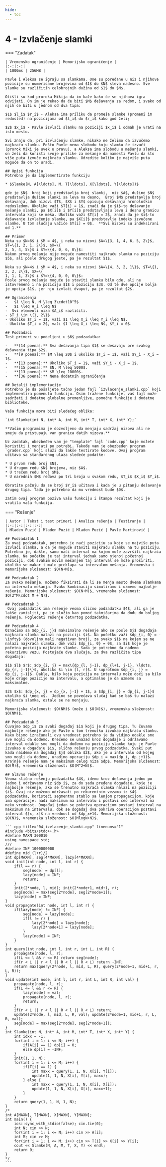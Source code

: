 ```yaml
---
hide:
  - toc
---
```


# 4 - Izvlačenje slamki

=== "Zadatak"
	
	| Vremensko ograničenje | Memorijsko ograničenje |
	|:-:|:-:|
	| 1000ms | 256MB |
	
	Pavle i Aleksa se igraju sa slamkama. One su poređane u niz i njihove pozicije su numerisane brojevima od $1$ do $N$ sleva nadesno. Sve slamke su različitih celobrojnih dužina od $1$ do $N$. 
	
	Otišli su kod proroka Mikija da im kaže kako će se njihova igra odvijati. On im je rekao da će biti $M$ dešavanja za redom, i svako od njih će biti u jednom od dva tipa:
	
	$1$ $l_i$ $r_i$ - Aleksa ima priliku da promeša slamke (promeni im redosled) na pozicijama od $l_i$ do $r_i$ kako god želi;
	
	$2$ $x_i$ - Pavle izvlači slamku na poziciji $x_i$ i odmah je vrati na isto mesto.
	
	Svi znaju da, pri izvlačenju slamke, nikako ne želimo da izvučemo najkraću slamku. Pošto Pavle nema slobodu koju slamku će izvući (prorok Miki je uvek u pravu), a Aleksa ima slobodu u mešanju slamki, on želi da koristi svoje prilike za mešanje da namesti Pavlu da što više puta izvuče najkraću slamku. Odredite koliko je najviše puta moguće da on to uradi.
	
	## Opisi funkcija
	Potrebno je da implementirate funkciju
	
	* $Slamke(N, A[\ldots], M, T[\ldots], X[\ldots], Y[\ldots])$
	
	gde je $N$  broj koji predstavlja broj slamki,  niz $A$, dužine $N$ predstavlja dužine slamki sa leva na desno.  Broj $M$ predstavlja broj dešavanja, dok nizovi $T$, $X$ i $Y$ opisuju dešavanja hronološkim redosledom. Ukoliko važi $T[i] = 1$, znači da je $i$-to dešavanje mešanje slamki, pa $X[i]$ i $Y[i]$ predstavljaju levu i desnu granicu intervala koji se meša. Ukoliko važi $T[i] = 2$, znači da je $i$-to dešavanje izvlačenje slamke, pa $X[i]$ predstavlja indeks izvučene slamke. U tom slučaju važiće $Y[i] = 0$.  **Svi nizovi su indeksirani od 1.**
	
	## Primer
	Neka su $N=6$ i $M = 4$, i neka su nizovi $A=\{3, 1, 4, 6, 5, 2\}$, $T=\{1, 2, 1, 2\}$, $X=\{
	2, 5, 4, 5\}$ i $Y=\{4, 0, 6, 0\}$:
	Nakon prvog mešanja nije moguće namestiti najkraću slamku na poziciju $5$, ali posle drugog jeste, pa je rezultat $1$. 
	
	Neka su $N=4$ i $M = 4$, i neka su nizovi $A=\{4, 3, 2, 1\}$, $T=\{1, 2, 2, 2\}$, $X=\{
	1, 1, 1, 3\}$ i $Y=\{4, 0, 0, 0\}$:
	Posle prvog mešanja moguće je staviti slamku bilo gde, ali ne istovremeno i na poziciju $1$ i poziciju $3$. Od te dve opcije bolja je opcija $1$, jer nju izvlači dvaput, pa je rezultat $2$.
	
	## Ograničenja
	-   $1 \leq N, M \leq 3\cdot10^5$
	-   $1 \leq A_i \leq N$
	-  Svi elementi niza $A_i$ različiti. 
	- $T_i \in \{1, 2\}$
	- Ukoliko $T_i = 1$, važi $1 \leq X_i \leq Y_i \leq N$.
	- Ukoliko $T_i = 2$, važi $1 \leq X_i \leq N$, $Y_i = 0$.
	
	## Podzadaci
	Test primeri su podeljeni u $6$ podzadatka:
	
	-   **[14 poena]:** Sva dešavanja tipa $1$ se dešavaju pre svakog dešavanja tipa $2$.
	-   **[9 poena]:** $M \leq 20$ i ukoliko $T_i = 1$, važi $Y_i - X_i = 1$.
	-   **[13 poena]:** Ukoliko $T_i = 1$, važi $Y_i - X_i = 1$.
	-   **[15 poena]:** $N, M \leq 5000$.
	-   **[13 poena]:** $M \leq 10000$.
	-   **[36 poena]:** Nema dodatnih ograničenja
	
	## Detalji implementacije
	Potrebno je da pošaljete tačno jedan fajl `izvlacenje_slamki.cpp` koji implementira pomenutu funkciju. Osim tražene funkcije, vaš fajl može sadržati i dodatne globalne promenljive, pomoćne funkcije i dodatne biblioteke.
	
	Vaša funkcija mora biti sledećeg oblika:
	
	`int Slamke(int N, int* A, int M, int* T, int* X, int* Y);`
	
	**Vašim programima je dozvoljeno da menjaju sadržaj nizova ali ne smeju da pristupaju van granica datih nizova.**
	
	Uz zadatak, obezbeđen vam je "template" fajl `code.cpp` koje možete koristiti i menjati po potrebi. Takođe vam je obezbeđen program `grader.cpp` koji služi da lakše testirate kodove. Ovaj program učitava sa standardnog ulaza sledeće podatke:
	
	* U prvom redu broj $N$.
	* U drugom redu $N$ brojeva, niz $A$.
	* U trećem redu broj $M$.
	* U narednih $M$ redova po tri broja u svakom redu, $T_i$ $X_i$ $Y_i$.
	
	Obratite pažnju da se broj $Y_i$ učitava i kada je u pitanju dešavanje drugog tipa. Tada je potrebno da mu vrednost bude $0$. 
	
	Zatim ovaj program poziva vašu funkciju i štampa rezultat koji je vratila vaša funkcija.
	
=== "Rešenje"
	
	| Autor | Tekst i test primeri | Analiza rеšenja | Testiranje |
	|:-:|:-:|:-:|:-:|
	| Mladen Puzić | Mladen Puzić | Mladen Puzić | Pavle Martinović |
	
	## Podzadatak 1
	Za ovaj podzadatak, potrebno je naći poziciju sa koje se najviše puta izvlači slamka, a da je moguće staviti najkraću slamku na tu poziciju. Potrebno je, dakle, samo naći interval na kojem može završiti najkraća slamka. Na početku je taj interval jednak samo njenoj početnoj poziciji, dok svakim novim mešanjem taj interval se može proširiti, ukoliko se makar i malo preklapa sa intervalom mešanja. Vremenska i memorijska složenost: $O(N+M)$.
	
	## Podzadatak 2
	Za svako mešanje, možemo fiksirati da li se menja mesto dvema slamkama na intervalu mešanja. Svaku kombinaciju simuliramo i uzmemo najbolje rešenje. Memorijska složenost: $O(N+M)$, vremenska složenost: $O(2^M\cdot M + N)$.
	
	## Podzadatak 3
	 Ovaj podzadatak ima rešenje veoma slično podzadatku $4$, ali ga je lakše zamisliti, pa je služio kao pomoć takmičarima da dođu do boljeg rešenja. Pogledati rešenje četvrtog podzadatka.
	 
	## Podzadatak 4
	Označimo sa $dp_{i, j}$ maksimalno rešenje ako se posle $j$ događaja najkraća slamka nalazi na poziciji $i$. Na početku važi $dp_{i, 0} = -\infty$ (dovoljno mali negativan broj), za svako $i$ na kojem se ne nalazi najkraća slamka, dok važi $dp_{i, 0} = 0$, za $i$ koje je početna pozicija najkraće slamke. Sada je potrebno da nađemo rekurzivnu vezu. Postojaće dva slučaja, za dva različita tipa događaja:
	
	$1$ $l$ $r$: $dp_{i, j} = max\{dp_{l, j-1}, dp_{l+1, j-1}, \ldots, dp_{r, j-1}\}$, ukoliko $i \in [l, r]$. U suprotnom $dp_{i, j} = dp_{i, j-1}$. Dakle, bilo koja pozicija na intervalu može doći sa bilo koje druge pozicije na intervalu, a optimalno je da uzmemo sa maksimalne.
	
	$2$ $x$: $dp_{x, j} = dp_{x, j-1} + 1$, a $dp_{i, j} = dp_{i, j-1}$ ukoliko $i \neq x$.  Jedino se povećava slučaj kad se baš tu nalazi najkraća slamka, ostale se ne menjaju.
	
	Memorijska složenost: $O(NM)$ (može i $O(N)$), vremenska složenost: $O(NM)$. 
	
	## Podzadatak 5
	Čuvajmo $dp_i$ za svaki događaj $i$ koji je drugog tipa. Tu čuvamo najbolje rešenje ako je Pavle u tom trenutku izvukao najkraću slamku. Kako bismo izračunali ovu vrednost potrebno je da vidimo odakle smo sve mogli da dođemo. Krećemo se unazad kroz događaje i održavamo interval odakle smo mogli da dođemo na poziciju slamke koju je Pavle izvukao u događaju $i$, slično rešenju prvog podzadatka. Svaki put kada naiđemo na događaj $j$ oblika $2$, ako je u intervalu od kojeg smo mogli da dođemo, uradimo operaciju $dp_i = max(dp_i, dp_j+1)$. Krajnje rešenje nam je maksimum celog niza $dp$. Memorijska složenost: $O(M)$, vremenska složenost: $O(M^2+N)$. 
	
	## Glavno rešenje
	Veoma slično rešenju podzadatka $4$, idemo kroz dešavanja jedno po jedno i održavamo niz $dp_i$, za do sada pređene događaje, koje je najbolje rešenje, ako se trenutno najkraća slamka nalazi na poziciji $i$. Ovaj niz možemo održavati po rekurentnim vezama iz $4$ podzadatka, koristeći segmentno stablo sa lenjom propagacijom, koje ima operacije: nađi maksimum na intervalu i postavi ceo interval na neku vrednost. Događaj jedan se pokriva operacijom postavi interval na maksimum na intervalu, dok se događaj dva pokriva operacijom postavi interval $[x, x]$ na vrednost od $dp_x+1$. Memorijska složenost: $O(N)$, vremenska složenost: $O(MlogN+N)$. 
	
	``` cpp title="04_izvlacenje_slamki.cpp" linenums="1"
	#include <bits/stdc++.h>
	#define MAXN 300010
	using namespace std;
	///
	#define INF 1000000000
	#define mid (l+r)/2
	int dp[MAXN], seg[4*MAXN], lazy[4*MAXN];
	void init(int node, int l, int r) {
	    if(l == r) {
	        seg[node] = dp[l];
	        lazy[node] = INF;
	        return;
	    }
	    init(2*node, l, mid); init(2*node+1, mid+1, r);
	    seg[node] = max(seg[2*node], seg[2*node+1]);
	    lazy[node] = INF;
	}
	void propagate(int node, int l, int r) {
	    if(lazy[node] != INF) {
	        seg[node] = lazy[node];
	        if(l != r) {
	            lazy[2*node] = lazy[node];
	            lazy[2*node+1] = lazy[node];
	        }
	        lazy[node] = INF;
	    }
	}
	int query(int node, int l, int r, int L, int R) {
	    propagate(node, l, r);
	    if(L <= l && r <= R) return seg[node];
	    if(r < L || r < l || R < l || R < L) return -INF;
	    return max(query(2*node, l, mid, L, R), query(2*node+1, mid+1, r, L, R));
	}
	void update(int node, int l, int r, int L, int R, int val) {
	    propagate(node, l, r);
	    if(L <= l && r <= R) {
	        lazy[node] = val;
	        propagate(node, l, r);
	        return;
	    }
	    if(r < L || r < l || R < l || R < L) return;
	    update(2*node, l, mid, L, R, val); update(2*node+1, mid+1, r, L, R, val);
	    seg[node] = max(seg[2*node], seg[2*node+1]);
	}
	int Slamke(int N, int* A, int M, int* T, int* X, int* Y) {
	    int idxx = -1;
	    for(int i = 1; i <= N; i++) {
	        if(A[i] == 1) dp[i] = 0;
	        else dp[i] = -INF;
	    }
	    init(1, 1, N);
	    for(int i = 1; i <= M; i++) {
	        if(T[i] == 1) {
	            int maxx = query(1, 1, N, X[i], Y[i]);
	            update(1, 1, N, X[i], Y[i], maxx);
	        } else {
	            int maxx = query(1, 1, N, X[i], X[i]);
	            update(1, 1, N, X[i], X[i], maxx+1);
	        }
	    }
	    return query(1, 1, N, 1, N);
	}
	/*
	int A[MAXN], T[MAXN], X[MAXN], Y[MAXN];
	int main() {
	    ios::sync_with_stdio(false); cin.tie(0);
	    int N; cin >> N;
	    for(int i = 1; i <= N; i++) cin >> A[i];
	    int M; cin >> M;
	    for(int i = 1; i <= M; i++) cin >> T[i] >> X[i] >> Y[i];
	    cout << Slamke(N, A, M, T, X, Y) << endl;
	    return 0;
	}
	*/
	```
